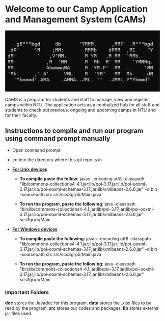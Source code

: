 # Welcome to our Camp Application and Management System (CAMs)

![coverimage](CoverImage.png)

CAMS is a program for students and staff to manage, view and register camps within NTU. The application acts as a centralized hub for all staff and students to check out previous, ongoing and upcoming camps in NTU and for their faculty.

## Instructions to compile and run our program using command prompt manually

- Open command prompt

- cd into the directory where this git repo is in

- **<u>For Unix devices</u>**
  
  - **To compile paste the follow:** javac -encoding utf8 -classpath "lib/commons-collections4-4.1.jar:lib/poi-3.17.jar:lib/poi-ooxml-3.17.jar:lib/poi-ooxml-schemas-3.17.jar:lib/xmlbeans-2.6.0.jar" -d bin -sourcepath src src/scs3grp5/Main.java
  
  - **To run the program, paste the following:** java -classpath "bin:lib/commons-collections4-4.1.jar:lib/poi-3.17.jar:lib/poi-ooxml-3.17.jar:lib/poi-ooxml-schemas-3.17.jar:lib/xmlbeans-2.6.0.jar" scs3grp5/Main

- **<u>For Windows devices</u>**
  
  - **To compile paste the following:** javac -encoding utf8 -classpath "lib/commons-collections4-4.1.jar;lib/poi-3.17.jar;lib/poi-ooxml-3.17.jar;lib/poi-ooxml-schemas-3.17.jar;lib/xmlbeans-2.6.0.jar" -d bin -sourcepath src src/scs3grp5/Main.java
  
  - **To run the program, paste the following:** java -classpath "bin;lib/commons-collections4-4.1.jar;lib/poi-3.17.jar;lib/poi-ooxml-3.17.jar;lib/poi-ooxml-schemas-3.17.jar;lib/xmlbeans-2.6.0.jar" scs3grp5/Main

### Important Folders
**doc** stores the Javadoc for this program.
**data** stores the .xlsx files to be read by the program.
**src** stores our codes and packages.
**lib** stores external jar files used.

